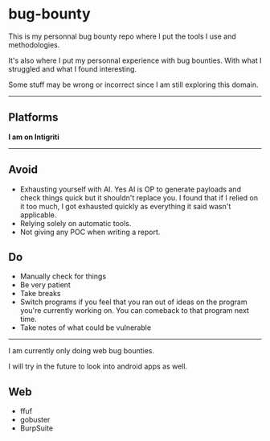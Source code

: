 # bug-bounty

This is my personnal bug bounty repo where I put the tools I use and methodologies.

It's also where I put my personnal experience with bug bounties. With what I struggled and what I found interesting.

Some stuff may be wrong or incorrect since I am still exploring this domain.

- - -

## Platforms

**I am on Intigriti**

- - -

## Avoid
* Exhausting yourself with AI. Yes AI is OP to generate payloads and check things quick but it shouldn't replace you. I found that if I relied on it too much, I got exhausted quickly as everything it said wasn't applicable.
* Relying solely on automatic tools.
* Not giving any POC when writing a report.


## Do
* Manually check for things
* Be very patient
* Take breaks
* Switch programs if you feel that you ran out of ideas on the program you're currently working on. You can comeback to that program next time.
* Take notes of what could be vulnerable


- - -

I am currently only doing web bug bounties.

I will try in the future to look into android apps as well.

## Web 

* ffuf
* gobuster
* BurpSuite
